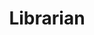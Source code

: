 ---
title: Librarian
description:
category: NSFW
images: librarian.png
    - /assets/img/nsfw1.png
---